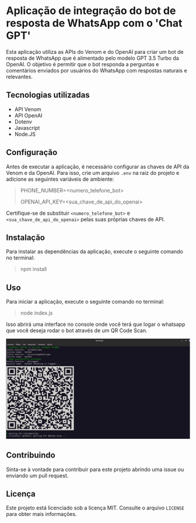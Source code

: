 # Aplicação de integração do bot de resposta de WhatsApp com o 'Chat GPT'

Esta aplicação utiliza as APIs do Venom e do OpenAI para criar um bot de resposta de WhatsApp que é alimentado pelo modelo GPT 3.5 Turbo da OpenAI. O objetivo é permitir que o bot responda a perguntas e comentários enviados por usuários do WhatsApp com respostas naturais e relevantes.

## Tecnologias utilizadas

- API Venom
- API OpenAI
- Dotenv
- Javascript
- Node.JS

## Configuração

Antes de executar a aplicação, é necessário configurar as chaves de API da Venom e da OpenAI. Para isso, crie um arquivo `.env` na raiz do projeto e adicione as seguintes variáveis de ambiente:

> PHONE_NUMBER=<numero_telefone_bot>
> 
> OPENAI_API_KEY=<sua_chave_de_api_do_openai>


Certifique-se de substituir `<numero_telefone_bot>` e `<sua_chave_de_api_do_openai>` pelas suas próprias chaves de API.

## Instalação

Para instalar as dependências da aplicação, execute o seguinte comando no terminal:

>npm install


## Uso

Para iniciar a aplicação, execute o seguinte comando no terminal:

> node index.js


Isso abrirá uma interface no console onde você terá que logar o whatsapp que você deseja rodar o bot através de um QR Code Scan.

![alt](.github/venom.png)



## Contribuindo

Sinta-se à vontade para contribuir para este projeto abrindo uma issue ou enviando um pull request.

## Licença

Este projeto está licenciado sob a licença MIT. Consulte o arquivo `LICENSE` para obter mais informações.
